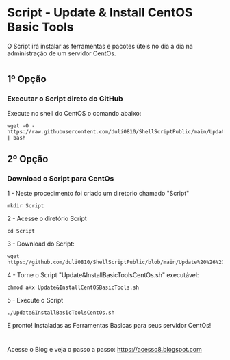 # Script - Update & Install CentOS Basic Tools  

O Script irá instalar as ferramentas e pacotes úteis no dia a dia na administração de um servidor CentOs. 
#

## 1º Opção
### Executar o Script direto do GitHub
Execute no shell do CentOS o comando abaixo: 

    wget -O - https://raw.githubusercontent.com/duli0810/ShellScriptPublic/main/Update%20%26%20Install%20Basic%20Tools%20CentOs/Update%26InstallCentOSBasicTools.sh | bash

## 2º Opção
### Download o Script para CentOs
1 - Neste procedimento foi criado um diretorio chamado "Script"
    
    mkdir Script
    
2 - Acesse o diretório Script    
    
    cd Script

3 -  Download do Script:

    wget https://github.com/duli0810/ShellScriptPublic/blob/main/Update%20%26%20Install%20Basic%20Tools%20CentOs/Update%26InstallCentOSBasicTools.sh
    
4 - Torne o Script "Update&InstallBasicToolsCentOs.sh" executável:

    chmod a+x Update&InstallCentOSBasicTools.sh

5 - Execute o Script

    ./Update&InstallBasicToolsCentOs.sh
    
E pronto! Instaladas as Ferramentas Basicas para seus servidor CentOs!
#
Acesse o Blog e veja o passo a passo: 
https://acesso8.blogspot.com
